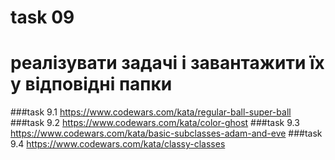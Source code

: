 # task 09

# реалізувати задачі і завантажити їх у відповідні папки
###task 9.1
https://www.codewars.com/kata/regular-ball-super-ball
###task 9.2
https://www.codewars.com/kata/color-ghost
###task 9.3
https://www.codewars.com/kata/basic-subclasses-adam-and-eve
###task 9.4
https://www.codewars.com/kata/classy-classes